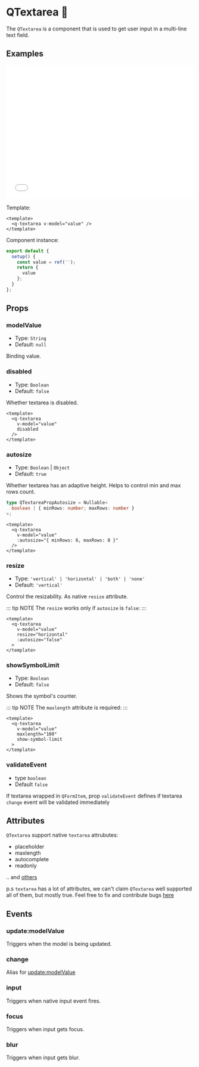 # QTextarea 📝

The `QTextarea` is a component that is used to get user input in a multi-line text field.

## Examples

<iframe height="360" style="width: 100%;" scrolling="no" frameborder="no" src="/QTextarea/main.html"></iframe>

Template:

```vue
<template>
  <q-textarea v-model="value" />
</template>
```

Component instance:

```js
export default {
  setup() {
    const value = ref('');
    return {
      value
    };
  }
};
```

## Props

### modelValue

- Type: `String`
- Default: `null`

Binding value.

### disabled

- Type: `Boolean`
- Default: `false`

Whether textarea is disabled.

```vue {3}
<template>
  <q-textarea
    v-model="value"
    disabled
  />
</template>
```

### autosize

- Type: `Boolean` | `Object`
- Default: `true`

Whether textarea has an adaptive height. Helps to control min and max rows count.

```ts
type QTextareaPropAutosize = Nullable<
  boolean | { minRows: number; maxRows: number }
>;
```

```vue {4}
<template>
  <q-textarea
    v-model="value"
    :autosize="{ minRows: 6, maxRows: 8 }"
  />
</template>
```

### resize

- Type: `'vertical' | 'horizontal' | 'both' | 'none'`
- Default: `'vertical'`

Control the resizability. As native `resize` attribute.

::: tip NOTE
The `resize` works only if `autosize` is `false`:
:::

```vue {4,5}
<template>
  <q-textarea
    v-model="value"
    resize="horizontal"
    :autosize="false"
  >
</template>
```

### showSymbolLimit

- Type: `Boolean`
- Default: `false`

Shows the symbol's counter.

::: tip NOTE
The `maxlength` attribute is required:
:::

```vue {4,5}
<template>
  <q-textarea
    v-model="value"
    maxlength="100"
    show-symbol-limit
  >
</template>
```

### validateEvent

- type `boolean`
- Default `false`

If textarea wrapped in `QFormItem`, prop `validateEvent` defines if textarea `change` event will be validated immediately

## Attributes

`QTextarea` support native `textarea` attrubutes:

- placeholder
- maxlength
- autocomplete
- readonly

.. and [others](https://developer.mozilla.org/en-US/docs/Web/HTML/Element/textarea#attributes)

p.s `textarea` has a lot of attributes, we can't claim `QTextarea` well supported all of them, but mostly true. Feel free to fix and contribute bugs [here](https://github.com/Qvant-lab/qui-max)

## Events

### update:modelValue

Triggers when the model is being updated.

### change

Alias for [update:modelValue](#update-modelvalue)

### input

Triggers when native input event fires.

### focus

Triggers when input gets focus.

### blur

Triggers when input gets blur.
